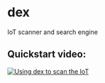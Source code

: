 # dex
IoT scanner and search engine

## Quickstart video:

[![Using dex to scan the IoT](https://img.youtube.com/vi/JnQkewJfqzw/0.jpg)](https://www.youtube.com/watch?v=JnQkewJfqzw)
